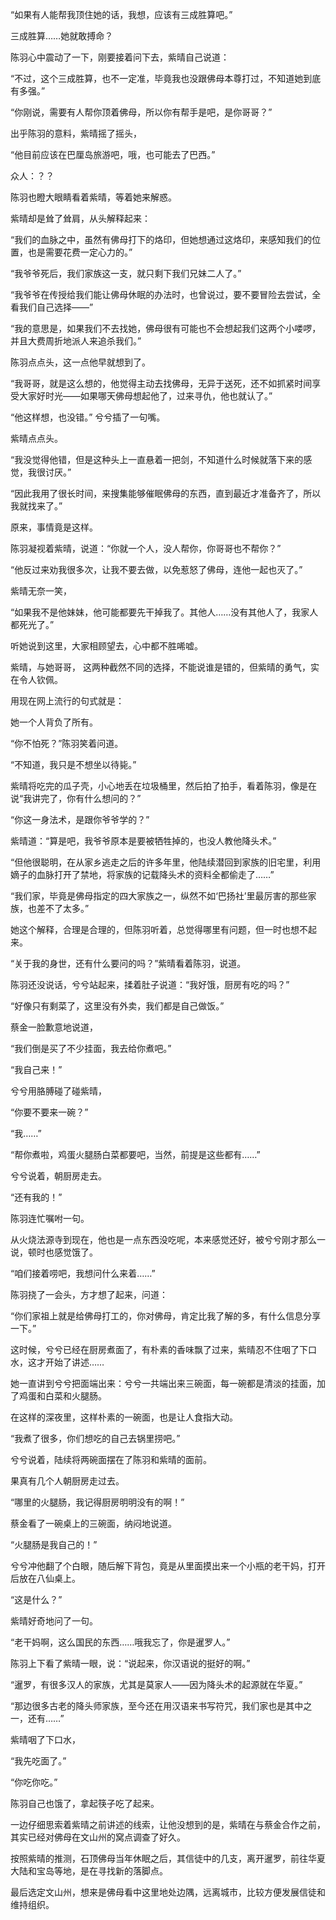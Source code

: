 “如果有人能帮我顶住她的话，我想，应该有三成胜算吧。”

三成胜算……她就敢搏命？

陈羽心中震动了一下，刚要接着问下去，紫晴自己说道：

“不过，这个三成胜算，也不一定准，毕竟我也没跟佛母本尊打过，不知道她到底有多强。”

“你刚说，需要有人帮你顶着佛母，所以你有帮手是吧，是你哥哥？”

出乎陈羽的意料，紫晴摇了摇头，

“他目前应该在巴厘岛旅游吧，哦，也可能去了巴西。”

众人：？？

陈羽也瞪大眼睛看着紫晴，等着她来解惑。

紫晴却是耸了耸肩，从头解释起来：

“我们的血脉之中，虽然有佛母打下的烙印，但她想通过这烙印，来感知我们的位置，也是需要花费一定心力的。”

“我爷爷死后，我们家族这一支，就只剩下我们兄妹二人了。”

“我爷爷在传授给我们能让佛母休眠的办法时，也曾说过，要不要冒险去尝试，全看我们自己选择——”

“我的意思是，如果我们不去找她，佛母很有可能也不会想起我们这两个小喽啰，并且大费周折地派人来追杀我们。”

陈羽点点头，这一点他早就想到了。

“我哥哥，就是这么想的，他觉得主动去找佛母，无异于送死，还不如抓紧时间享受大家好时光——如果哪天佛母想起他了，过来寻仇，他也就认了。”

“他这样想，也没错。” 兮兮插了一句嘴。

紫晴点点头。

“我没觉得他错，但是这种头上一直悬着一把剑，不知道什么时候就落下来的感觉，我很讨厌。”

“因此我用了很长时间，来搜集能够催眠佛母的东西，直到最近才准备齐了，所以我就找来了。”

原来，事情竟是这样。

陈羽凝视着紫晴，说道：“你就一个人，没人帮你，你哥哥也不帮你？”

“他反过来劝我很多次，让我不要去做，以免惹怒了佛母，连他一起也灭了。”

紫晴无奈一笑，

“如果我不是他妹妹，他可能都要先干掉我了。其他人……没有其他人了，我家人都死光了。”

听她说到这里，大家相顾望去，心中都不胜唏嘘。

紫晴，与她哥哥， 这两种截然不同的选择，不能说谁是错的，但紫晴的勇气，实在令人钦佩。

用现在网上流行的句式就是：

她一个人背负了所有。

“你不怕死？”陈羽笑着问道。

“不知道，我只是不想坐以待毙。”

紫晴将吃完的瓜子壳，小心地丢在垃圾桶里，然后拍了拍手，看着陈羽，像是在说“我讲完了，你有什么想问的？”

“你这一身法术，是跟你爷爷学的？”

紫晴道：“算是吧，我爷爷原本是要被牺牲掉的，也没人教他降头术。”

“但他很聪明，在从家乡逃走之后的许多年里，他陆续潜回到家族的旧宅里，利用嫡子的血脉打开了禁地，将家族的记载降头术的资料全都偷走了……”

“我们家，毕竟是佛母指定的四大家族之一，纵然不如‘巴扬社’里最厉害的那些家族，也差不了太多。”

她这个解释，合理是合理的，但陈羽听着，总觉得哪里有问题，但一时也想不起来。

“关于我的身世，还有什么要问的吗？”紫晴看着陈羽，说道。

陈羽还没说话，兮兮站起来，揉着肚子说道：“我好饿，厨房有吃的吗？”

“好像只有剩菜了，这里没有外卖，我们都是自己做饭。”

蔡金一脸歉意地说道，

“我们倒是买了不少挂面，我去给你煮吧。”

“我自己来！”

兮兮用胳膊碰了碰紫晴，

“你要不要来一碗？”

“我……”

“帮你煮啦，鸡蛋火腿肠白菜都要吧，当然，前提是这些都有……”

兮兮说着，朝厨房走去。

“还有我的！”

陈羽连忙嘱咐一句。

从火烧法源寺到现在，他也是一点东西没吃呢，本来感觉还好，被兮兮刚才那么一说，顿时也感觉饿了。

“咱们接着唠吧，我想问什么来着……”

陈羽挠了一会头，方才想了起来，问道：

“你们家祖上就是给佛母打工的，你对佛母，肯定比我了解的多，有什么信息分享一下。”

这时候，兮兮已经在厨房煮面了，有朴素的香味飘了过来，紫晴忍不住咽了下口水，这才开始了讲述……

她一直讲到兮兮把面端出来：兮兮一共端出来三碗面，每一碗都是清淡的挂面，加了鸡蛋和白菜和火腿肠。

在这样的深夜里，这样朴素的一碗面，也是让人食指大动。

“我煮了很多，你们想吃的自己去锅里捞吧。”

兮兮说着，陆续将两碗面摆在了陈羽和紫晴的面前。

果真有几个人朝厨房走过去。

“哪里的火腿肠，我记得厨房明明没有的啊！”

蔡金看了一碗桌上的三碗面，纳闷地说道。

“火腿肠是我自己的！”

兮兮冲他翻了个白眼，随后解下背包，竟是从里面摸出来一个小瓶的老干妈，打开后放在八仙桌上。

“这是什么？”

紫晴好奇地问了一句。

“老干妈啊，这么国民的东西……哦我忘了，你是暹罗人。”

陈羽上下看了紫晴一眼，说：“说起来，你汉语说的挺好的啊。”

“暹罗，有很多汉人的家族，尤其是莫家人——因为降头术的起源就在华夏。”

“那边很多古老的降头师家族，至今还在用汉语来书写符咒，我们家也是其中之一，还有……”

紫晴咽了下口水，

“我先吃面了。”

“你吃你吃。”

陈羽自己也饿了，拿起筷子吃了起来。

一边仔细思索着紫晴之前讲述的线索，让他没想到的是，紫晴在与蔡金合作之前，其实已经对佛母在文山州的窝点调查了好久。

按照紫晴的推测，石顶佛母当年休眠之后，其信徒中的几支，离开暹罗，前往华夏大陆和宝岛等地，是在寻找新的落脚点。

最后选定文山州，想来是佛母看中这里地处边隅，远离城市，比较方便发展信徒和维持组织。
